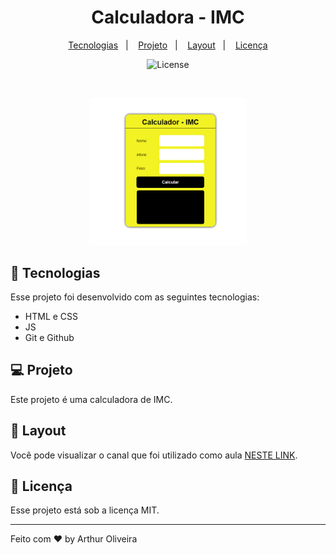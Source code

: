 <h1 align="center"> Calculadora - IMC </h1>


<p align="center">
  <a href="#-tecnologias">Tecnologias</a>&nbsp;&nbsp;&nbsp;|&nbsp;&nbsp;&nbsp;
  <a href="#-projeto">Projeto</a>&nbsp;&nbsp;&nbsp;|&nbsp;&nbsp;&nbsp;
  <a href="#-layout">Layout</a>&nbsp;&nbsp;&nbsp;|&nbsp;&nbsp;&nbsp;
  <a href="#memo-licença">Licença</a>
</p>

<p align="center">
  <img alt="License" src="https://img.shields.io/static/v1?label=license&message=MIT&color=49AA26&labelColor=000000">
</p>

<br>

<p align="center">
  <img alt="Responsive registration form" src="./assets/img/preview.png" width="50%">
</p>

## 🚀 Tecnologias

Esse projeto foi desenvolvido com as seguintes tecnologias:

- HTML e CSS
- JS
- Git e Github

## 💻 Projeto

Este projeto é uma calculadora de IMC.

## 🔖 Layout

Você pode visualizar o canal que foi utilizado como aula [NESTE LINK](https://www.youtube.com/watch?v=RacwEvoTz_Y&ab_channel=FernandoLeonid).
## :memo: Licença

Esse projeto está sob a licença MIT.

---

Feito com ♥ by Arthur Oliveira
